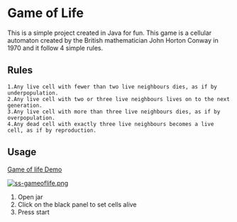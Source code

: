 
# Game of Life

This is a simple project created in Java for fun. This game is a cellular automaton created by the British mathematician John Horton Conway in 1970 and it follow 4 simple rules.

## Rules
    1.Any live cell with fewer than two live neighbours dies, as if by underpopulation.
    2.Any live cell with two or three live neighbours lives on to the next generation.
    3.Any live cell with more than three live neighbours dies, as if by overpopulation.
    4.Any dead cell with exactly three live neighbours becomes a live cell, as if by reproduction.



## Usage
 [Game of life Demo](https://github.com/gabrielbutnariu/Game-of-Life/blob/master/artifacts/GameOfLifeGui.jar)

[![ss-gameoflife.png](https://i.postimg.cc/wjtz1wkS/ss-gameoflife.png)](https://postimg.cc/JsWvgcvq)
1. Open jar
2. Click on the black panel to set cells alive
3. Press start

